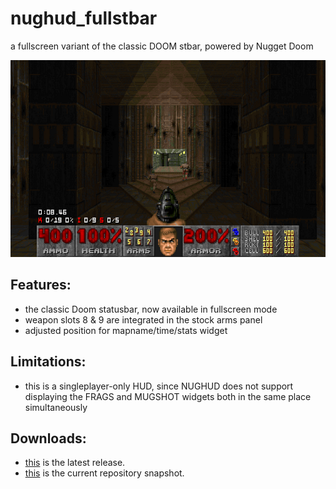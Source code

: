 # nughud_fullstbar

a fullscreen variant of the classic DOOM stbar, powered by Nugget Doom


![README](https://raw.githubusercontent.com/liPillON/nughud_fullstbar/main/README.png)


## Features:
- the classic Doom statusbar, now available in fullscreen mode
- weapon slots 8 & 9 are integrated in the stock arms panel
- adjusted position for mapname/time/stats widget


## Limitations:
- this is a singleplayer-only HUD, since NUGHUD does not support displaying the FRAGS and MUGSHOT widgets both in the same place simultaneously


## Downloads:
- [this](https://github.com/liPillON/nughud_fullstbar/releases/latest) is the latest release.
- [this](https://github.com/liPillON/nughud_fullstbar/archive/refs/heads/main.zip) is the current repository snapshot.

